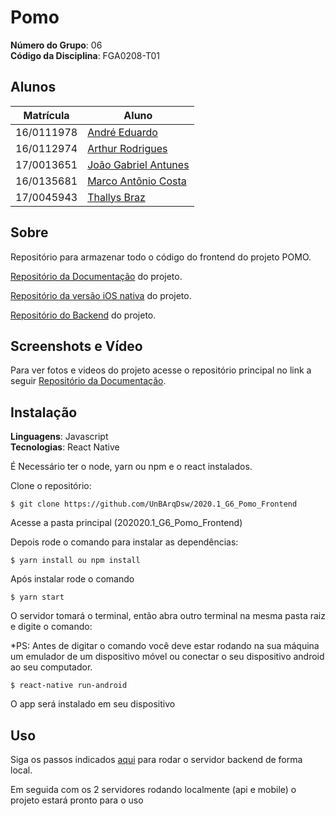 # Pomo

**Número do Grupo**: 06<br>
**Código da Disciplina**: FGA0208-T01<br>

## Alunos

| Matrícula  | Aluno                                                                 |
| ---------- | --------------------------------------------------------------------- |
| 16/0111978 | [André Eduardo](https://github.com/Andre-Eduardo "User's github")     |
| 16/0112974 | [Arthur Rodrigues](https://github.com/arthurarp "User's github")      |
| 17/0013651 | [João Gabriel Antunes](https://github.com/flyerjohn "User's github")  |
| 16/0135681 | [Marco Antônio Costa](https://github.com/markinlimac "User's github") |
| 17/0045943 | [Thallys Braz](https://github.com/thallysbraz "User's github")        |

## Sobre

Repositório para armazenar todo o código do frontend do projeto POMO.

[Repositório da Documentação](https://github.com/UnBArqDsw/2020.1_G6_Pomo) do projeto.

[Repositório da versão iOS nativa](https://github.com/UnBArqDsw/2020.1_G6_Pomo_iOS) do projeto.

[Repositório do Backend](https://github.com/UnBArqDsw/2020.1_G6_Pomo_Backend) do projeto.

## Screenshots e Vídeo

Para ver fotos e videos do projeto acesse o repositório principal no link a seguir [Repositório da Documentação](https://github.com/UnBArqDsw/2020.1_G6_Pomo).

## Instalação

**Linguagens**: Javascript<br>
**Tecnologias**: React Native<br>

É Necessário ter o node, yarn ou npm e o react instalados.

Clone o repositório:

    $ git clone https://github.com/UnBArqDsw/2020.1_G6_Pomo_Frontend

Acesse a pasta principal (202020.1_G6_Pomo_Frontend)

Depois rode o comando para instalar as dependências:

    $ yarn install ou npm install

Após instalar rode o comando

    $ yarn start

O servidor tomará o terminal, então abra outro terminal na mesma pasta raiz e digite o comando:

\*PS: Antes de digitar o comando você deve estar rodando na sua máquina um emulador de um dispositivo móvel ou conectar o seu dispositivo android ao seu computador.

    $ react-native run-android

O app será instalado em seu dispositivo

## Uso

Siga os passos indicados [aqui](https://github.com/UnBArqDsw/2020.1_G6_Pomo_Backend) para rodar o servidor backend de forma local.

Em seguida com os 2 servidores rodando localmente (api e mobile) o projeto estará pronto para o uso
